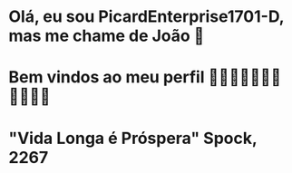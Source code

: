 # Olá, eu sou PicardEnterprise1701-D, mas me chame de João 💚
# Bem vindos ao meu perfil 🖖🖖🏻🖖🏼🖖🏽🖖🏾🖖🏿
# "Vida Longa é Próspera" Spock, 2267
